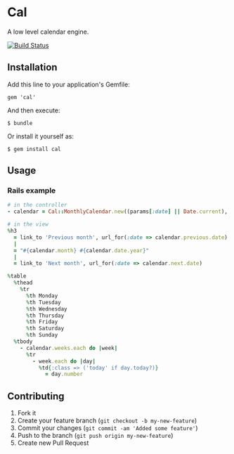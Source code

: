 # Cal

A low level calendar engine.

[![Build Status](https://secure.travis-ci.org/austinthecoder/cal.png?branch=master)](http://travis-ci.org/austinthecoder/poser)

## Installation

Add this line to your application's Gemfile:

    gem 'cal'

And then execute:

    $ bundle

Or install it yourself as:

    $ gem install cal

## Usage

### Rails example

``` ruby
# in the controller
- calendar = Cal::MonthlyCalendar.new((params[:date] || Date.current), :start_week_on => :monday)

# in the view
%h3
  = link_to 'Previous month', url_for(:date => calendar.previous.date)
  |
  = "#{calendar.month} #{calendar.date.year}"
  |
  = link_to 'Next month', url_for(:date => calendar.next.date)

%table
  %thead
    %tr
      %th Monday
      %th Tuesday
      %th Wednesday
      %th Thursday
      %th Friday
      %th Saturday
      %th Sunday
  %tbody
    - calendar.weeks.each do |week|
      %tr
        - week.each do |day|
          %td{:class => ('today' if day.today?)}
            = day.number
```

## Contributing

1. Fork it
2. Create your feature branch (`git checkout -b my-new-feature`)
3. Commit your changes (`git commit -am 'Added some feature'`)
4. Push to the branch (`git push origin my-new-feature`)
5. Create new Pull Request
